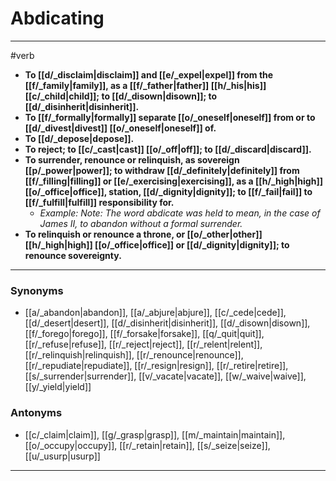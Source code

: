 # Abdicating
---
#verb
- **To [[d/_disclaim|disclaim]] and [[e/_expel|expel]] from the [[f/_family|family]], as a [[f/_father|father]] [[h/_his|his]] [[c/_child|child]]; to [[d/_disown|disown]]; to [[d/_disinherit|disinherit]].**
- **To [[f/_formally|formally]] separate [[o/_oneself|oneself]] from or to [[d/_divest|divest]] [[o/_oneself|oneself]] of.**
- **To [[d/_depose|depose]].**
- **To reject; to [[c/_cast|cast]] [[o/_off|off]]; to [[d/_discard|discard]].**
- **To surrender, renounce or relinquish, as sovereign [[p/_power|power]]; to withdraw [[d/_definitely|definitely]] from [[f/_filling|filling]] or [[e/_exercising|exercising]], as a [[h/_high|high]] [[o/_office|office]], station, [[d/_dignity|dignity]]; to [[f/_fail|fail]] to [[f/_fulfill|fulfill]] responsibility for.**
	- _Example: Note: The word abdicate was held to mean, in the case of James II, to abandon without a formal surrender._
- **To relinquish or renounce a throne, or [[o/_other|other]] [[h/_high|high]] [[o/_office|office]] or [[d/_dignity|dignity]]; to renounce sovereignty.**
---
### Synonyms
- [[a/_abandon|abandon]], [[a/_abjure|abjure]], [[c/_cede|cede]], [[d/_desert|desert]], [[d/_disinherit|disinherit]], [[d/_disown|disown]], [[f/_forego|forego]], [[f/_forsake|forsake]], [[q/_quit|quit]], [[r/_refuse|refuse]], [[r/_reject|reject]], [[r/_relent|relent]], [[r/_relinquish|relinquish]], [[r/_renounce|renounce]], [[r/_repudiate|repudiate]], [[r/_resign|resign]], [[r/_retire|retire]], [[s/_surrender|surrender]], [[v/_vacate|vacate]], [[w/_waive|waive]], [[y/_yield|yield]]
### Antonyms
- [[c/_claim|claim]], [[g/_grasp|grasp]], [[m/_maintain|maintain]], [[o/_occupy|occupy]], [[r/_retain|retain]], [[s/_seize|seize]], [[u/_usurp|usurp]]
---
